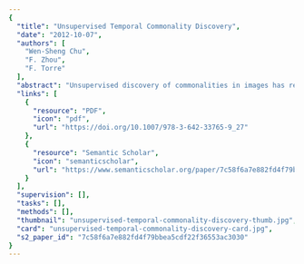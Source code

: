 ```yaml
---
{
  "title": "Unsupervised Temporal Commonality Discovery",
  "date": "2012-10-07",
  "authors": [
    "Wen-Sheng Chu",
    "F. Zhou",
    "F. Torre"
  ],
  "abstract": "Unsupervised discovery of commonalities in images has recently attracted much interest due to the need to find correspondences in large amounts of visual data. A natural extension, and a relatively unexplored problem, is how to discover common semantic temporal patterns in videos. That is, given two or more videos, find the subsequences that contain similar visual content in an unsupervised manner. We call this problem Temporal Commonality Discovery (TCD). The naive exhaustive search approach to solve the TCD problem has a computational complexity quadratic with the length of each sequence, making it impractical for regular-length sequences. This paper proposes an efficient branch and bound (B&B) algorithm to tackle the TCD problem. We derive tight bounds for classical distances between temporal bag of words of two segments, including l1, intersection and χ2. Using these bounds the B&B algorithm can efficiently find the global optimal solution. Our algorithm is general, and it can be applied to any feature that has been quantified into histograms. Experiments on finding common facial actions in video and human actions in motion capture data demonstrate the benefits of our approach. To the best of our knowledge, this is the first work that addresses unsupervised discovery of common events in videos.",
  "links": [
    {
      "resource": "PDF",
      "icon": "pdf",
      "url": "https://doi.org/10.1007/978-3-642-33765-9_27"
    },
    {
      "resource": "Semantic Scholar",
      "icon": "semanticscholar",
      "url": "https://www.semanticscholar.org/paper/7c58f6a7e882fd4f79bbea5cdf22f36553ac3030"
    }
  ],
  "supervision": [],
  "tasks": [],
  "methods": [],
  "thumbnail": "unsupervised-temporal-commonality-discovery-thumb.jpg",
  "card": "unsupervised-temporal-commonality-discovery-card.jpg",
  "s2_paper_id": "7c58f6a7e882fd4f79bbea5cdf22f36553ac3030"
}
---
```


